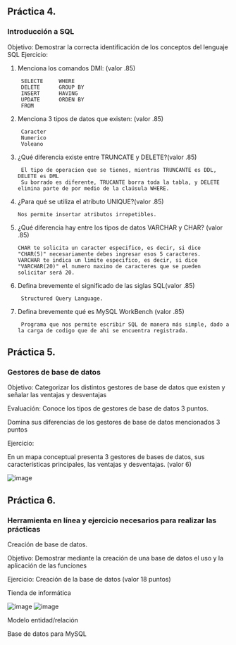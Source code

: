 ## Práctica 4.
### Introducción a SQL
Objetivo: Demostrar la correcta identificación de los conceptos del lenguaje SQL
Ejercicio:

1. Menciona los comandos DMl: (valor .85)

        SELECTE     WHERE
        DELETE      GROUP BY
        INSERT      HAVING
        UPDATE      ORDEN BY
        FROM

2. Menciona 3 tipos de datos que existen: (valor .85)

        Caracter
        Numerico
        Voleano
      
3. ¿Qué diferencia existe entre TRUNCATE y DELETE?(valor .85)

        El tipo de operacion que se tienes, mientras TRUNCANTE es DDL, DELETE es DML
        Su borrado es diferente, TRUCANTE borra toda la tabla, y DELETE elimina parte de por medio de la claúsula WHERE.
        
4. ¿Para qué se utiliza el atributo UNIQUE?(valor .85)

       Nos permite insertar atributos irrepetibles.

5. ¿Qué diferencia hay entre los tipos de datos VARCHAR y CHAR? (valor .85)

       CHAR te solicita un caracter especifico, es decir, si dice "CHAR(5)" necesariamente debes ingresar esos 5 caracteres.
       VARCHAR te indica un limite especifico, es decir, si dice "VARCHAR(20)" el numero maximo de caracteres que se pueden solicitar será 20.

6. Defina brevemente el significado de las siglas SQL(valor .85)

        Structured Query Language.
        
7. Defina brevemente qué es MySQL WorkBench (valor .85)

        Programa que nos permite escribir SQL de manera más simple, dado a la carga de codigo que de ahi se encuentra registrada.

## Práctica 5.
### Gestores de base de datos

Objetivo: Categorizar los distintos gestores de base de datos que existen y señalar las
ventajas y desventajas

Evaluación: Conoce los tipos de gestores de base de datos 3 puntos.

Domina sus diferencias de los gestores de base de datos mencionados 3 puntos

Ejercicio:

En un mapa conceptual presenta 3 gestores de bases de datos, sus características
principales, las ventajas y desventajas. (valor 6)

![image](https://user-images.githubusercontent.com/101655295/170521062-9790160d-327a-4f32-b7c9-f03b4304e90e.png)

## Práctica 6.
### Herramienta en línea y ejercicio necesarios para realizar las prácticas

Creación de base de datos.

Objetivo: Demostrar mediante la creación de una base de datos el uso y la aplicación de
las funciones

Ejercicio: Creación de la base de datos (valor 18 puntos)

Tienda de informática

![image](https://user-images.githubusercontent.com/91554777/170415101-717bca19-3644-46a9-8a57-8d5940c5d283.png)
![image](https://user-images.githubusercontent.com/101655295/170525596-509c6aa5-e190-4e9c-8991-11c94898675f.png)




Modelo entidad/relación




Base de datos para MySQL
